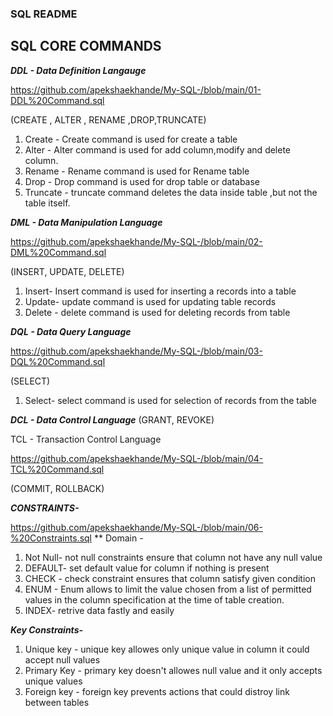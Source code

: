 ### SQL README
## SQL CORE COMMANDS
***DDL - Data Definition Langauge***

https://github.com/apekshaekhande/My-SQL-/blob/main/01-DDL%20Command.sql

(CREATE , ALTER , RENAME ,DROP,TRUNCATE)
1) Create   - Create command is used for create a table 
2) Alter    - Alter command is used for add column,modify and delete column.
3) Rename   - Rename command is used for Rename table
4) Drop     - Drop command is used for drop table or database
5) Truncate - truncate command deletes the data inside table ,but not the table itself.

***DML - Data Manipulation Language***

https://github.com/apekshaekhande/My-SQL-/blob/main/02-DML%20Command.sql

(INSERT, UPDATE, DELETE)
1) Insert- Insert command is used for inserting a records into a table
2) Update- update command is used for updating table records 
3) Delete - delete command is used for deleting records from table

***DQL - Data Query Language***

https://github.com/apekshaekhande/My-SQL-/blob/main/03-DQL%20Command.sql

(SELECT)
1) Select- select command is used for selection of records from the table

***DCL - Data Control Language***
(GRANT, REVOKE)

TCL - Transaction Control Language

https://github.com/apekshaekhande/My-SQL-/blob/main/04-TCL%20Command.sql

(COMMIT, ROLLBACK)

***CONSTRAINTS-***

https://github.com/apekshaekhande/My-SQL-/blob/main/06-%20Constraints.sql
** Domain -
1) Not Null- not null constraints ensure that column not have any null value
2) DEFAULT- set default value for column if nothing is present
3) CHECK - check constraint ensures that column satisfy given condition
4) ENUM - Enum allows to limit the value chosen from a list of permitted values in the column specification at the time of table creation.
5) INDEX- retrive data fastly and easily

***Key Constraints-***
1) Unique key - unique key allowes only unique value in column it could accept null values
2) Primary Key - primary key doesn't allowes null value and it only accepts unique values
3) Foreign key - foreign key prevents actions that could distroy link between tables

